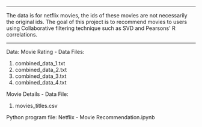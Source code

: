 ****
The data is for netflix movies, the ids of these movies are not necessarily the original ids. The goal of this project is to recommend movies to users using Collaborative filtering technique such as SVD and Pearsons' R correlations.
****

Data:
Movie Rating - Data Files:
1. combined_data_1.txt
2. combined_data_2.txt
3. combined_data_3.txt
4. combined_data_4.txt

Movie Details - Data File:
1. movies_titles.csv


Python program file:
Netflix - Movie Recommendation.ipynb